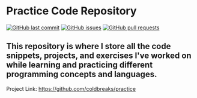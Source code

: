 # Practice Code Repository

[![GitHub last commit](https://img.shields.io/github/last-commit/coldbreaks/practice?label=last%20commit)](https://github.com/coldbreaks/practice/commits/main)
[![GitHub issues](https://img.shields.io/github/issues-raw/coldbreaks/practice?label=issues)](https://github.com/coldbreaks/practice/issues)
[![GitHub pull requests](https://img.shields.io/github/issues-pr/coldbreaks/practice?label=pull%20requests)](https://github.com/coldbreaks/practice/pulls)

## This repository is where I store all the code snippets, projects, and exercises I've worked on while learning and practicing different programming concepts and languages.

Project Link: https://github.com/coldbreaks/practice
